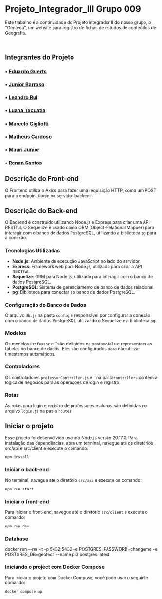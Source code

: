 # Projeto_Integrador_III Grupo 009

Este trabalho é a continuidade do Projeto Integrador II do nosso grupo, o "Geoteca", um website para registro de fichas de estudos de conteúdos de Geografia.

<br>

## Integrantes do Projeto

### • [Eduardo Guerts](https://github.com/EduardoGuerts)

### • [Junior Barroso](https://github.com/)

### • [Leandro Rui](https://github.com/segueorui)

### • [Luana Tacuatia](https://github.com/luana-tacuatia)

### • [Marcelo Gigliotti](https://github.com/MSgigliotti)

### • [Matheus Cardoso](https://github.com/)

### • [Mauri Junior](https://github.com/maurijr1)

### • [Renan Santos](https://github.com/renan-r-santos)

## Descrição do Front-end

O Frontend utiliza o Axios para fazer uma requisição HTTP, como um POST para o endpoint /login no servidor backend.

## Descrição do Back-end

O Backend é construído utilizando Node.js e Express para criar uma API RESTful. O Sequelize é usado como ORM (Object-Relational Mapper) para interagir com o banco de dados PostgreSQL, utilizando a biblioteca `pg` para a conexão.

### Tecnologias Utilizadas

- **Node.js**: Ambiente de execução JavaScript no lado do servidor.
- **Express**: Framework web para Node.js, utilizado para criar a API RESTful.
- **Sequelize**: ORM para Node.js, utilizado para interagir com o banco de dados PostgreSQL.
- **PostgreSQL**: Sistema de gerenciamento de banco de dados relacional.
- **pg**: Biblioteca para conectar ao banco de dados PostgreSQL.

### Configuração do Banco de Dados

O arquivo `db.js` na pasta `config` é responsável por configurar a conexão com o banco de dados PostgreSQL utilizando o Sequelize e a biblioteca `pg`.

### Modelos

Os modelos `Professor` e ``são definidos na pasta`models` e representam as tabelas no banco de dados. Eles são configurados para não utilizar timestamps automáticos.

### Controladores

Os controladores `professorController.js` e ``na pasta`controllers` contêm a lógica de negócios para as operações de login e registro.

### Rotas

As rotas para login e registro de professores e alunos são definidas no arquivo `login.js` na pasta `routes`.

## Iniciar o projeto

Esse projeto foi desenvolvido usando Node.js versão 20.17.0.
Para instalação das dependências, abra um terminal, navegue até os diretórios src/api e src/client e execute o comando:

```sh
npm install
```

### Iniciar o back-end

No terminal, navegue até o diretório `src/api` e execute os comando:

```sh
npm run start
```

### Iniciar o front-end

Para iniciar o front-end, navegue até o diretório `src/client` e execute o comando:

```sh
npm run dev
```

### Database

docker run --rm -it -p 5432:5432 -e POSTGRES_PASSWORD=changeme -e POSTGRES_DB=geoteca --name pi3 postgres:latest

### Iniciando o project com Docker Compose

Para iniciar o projeto com Docker Compose, você pode usar o seguinte comando:

```sh
docker compose up
```
